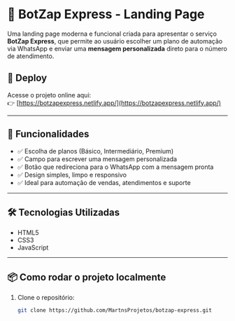 # 🚀 BotZap Express - Landing Page

Uma landing page moderna e funcional criada para apresentar o serviço **BotZap Express**, que permite ao usuário escolher um plano de automação via WhatsApp e enviar uma **mensagem personalizada** direto para o número de atendimento.

## 🔗 Deploy

Acesse o projeto online aqui:  
👉 [https://botzapexpress.netlify.app/](https://botzapexpress.netlify.app/)

---

## 🧩 Funcionalidades

- ✅ Escolha de planos (Básico, Intermediário, Premium)
- ✅ Campo para escrever uma mensagem personalizada
- ✅ Botão que redireciona para o WhatsApp com a mensagem pronta
- ✅ Design simples, limpo e responsivo
- ✅ Ideal para automação de vendas, atendimentos e suporte

---

## 🛠️ Tecnologias Utilizadas

- HTML5
- CSS3
- JavaScript

---

## 📦 Como rodar o projeto localmente

1. Clone o repositório:
   ```bash
   git clone https://github.com/MartnsProjetos/botzap-express.git
